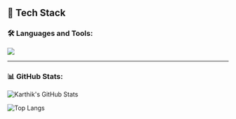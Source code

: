## 🚀 Tech Stack


### 🛠️ Languages and Tools:
<p align="left">
  <img src="https://skillicons.dev/icons?i=python,java,ts,nodejs,fastapi,react,nextjs,postgresql,mysql,mongodb,aws,gcp,docker,kafka" />
</p>

---

### 📊 GitHub Stats:
![Karthik's GitHub Stats](https://github-readme-stats.vercel.app/api?username=KNambiarDJsc&show_icons=true&theme=tokyonight)  

![Top Langs](https://github-readme-stats.vercel.app/api/top-langs/?username=KNambiarDJsc&layout=compact&theme=tokyonight)  
